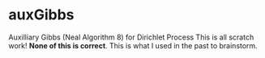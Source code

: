 # auxGibbs
Auxilliary Gibbs (Neal Algorithm 8) for Dirichlet Process
This is all scratch work! **None of this is correct**. This is what I used in the past to brainstorm.
